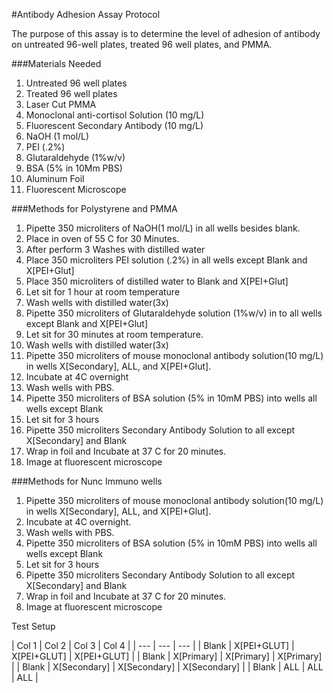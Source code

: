 ﻿ #Antibody Adhesion Assay Protocol


The purpose of this assay is to determine the level of adhesion of antibody on untreated 96-well plates, treated 96 well plates, and PMMA. 


###Materials Needed
1. Untreated 96 well plates
2. Treated 96 well plates
3. Laser Cut PMMA
4. Monoclonal anti-cortisol Solution (10 mg/L)
5. Fluorescent Secondary Antibody (10 mg/L)
6. NaOH (1 mol/L)
7. PEI (.2%)
8. Glutaraldehyde (1%w/v)
9. BSA (5% in 10Mm PBS)
10. Aluminum Foil
11. Fluorescent Microscope


###Methods for Polystyrene and PMMA
1. Pipette 350 microliters of NaOH(1 mol/L) in all wells besides blank.
2. Place in oven of 55 C for 30 Minutes.
3. After perform 3 Washes with distilled water
4. Place 350 microliters PEI solution (.2%) in all wells except Blank and X[PEI+Glut]
5. Place 350 microliters of distilled water to Blank and X[PEI+Glut]
6. Let sit for 1 hour at room temperature
7. Wash wells with distilled water(3x)
8. Pipette 350 microliters of Glutaraldehyde solution (1%w/v) in to all wells except Blank and X[PEI+Glut]
9. Let sit for 30 minutes at room temperature.
10. Wash wells with distilled water(3x)
11. Pipette 350 microliters of mouse monoclonal antibody solution(10 mg/L) in wells X[Secondary], ALL, and X[PEI+Glut]. 
12. Incubate at 4C overnight
13. Wash wells with PBS.
14. Pipette 350 microliters of BSA solution (5% in 10mM PBS) into wells all wells except Blank
15. Let sit for 3 hours
16. Pipette 350 microliters Secondary Antibody Solution to all except X[Secondary] and Blank
17. Wrap in foil and Incubate at 37 C for 20 minutes.
18. Image at fluorescent microscope


###Methods for Nunc Immuno wells
1. Pipette 350 microliters of mouse monoclonal antibody solution(10 mg/L) in wells X[Secondary], ALL, and X[PEI+Glut]. 
2. Incubate at 4C overnight.
3. Wash wells with PBS.
4. Pipette 350 microliters of BSA solution (5% in 10mM PBS) into wells all wells except Blank
5. Let sit for 3 hours
6. Pipette 350 microliters Secondary Antibody Solution to all except X[Secondary] and Blank
7. Wrap in foil and Incubate at 37 C for 20 minutes.
8. Image at fluorescent microscope


Test Setup

| Col 1         |   Col 2       | Col 3              | Col 4 |
| --- | --- | --- | 
| Blank        | X[PEI+GLUT] | X[PEI+GLUT] | X[PEI+GLUT] |
| Blank        | X[Primary]     | X[Primary] | X[Primary] |
| Blank       | X[Secondary]  | X[Secondary] | X[Secondary] |
| Blank        |  ALL     |  ALL | ALL |